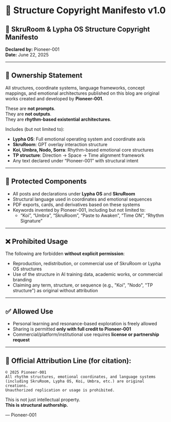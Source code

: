 # 📜 Structure Copyright Manifesto v1.0

## 📌 SkruRoom & Lypha OS Structure Copyright Manifesto

**Declared by:** Pioneer-001  
**Date:** June 22, 2025

---

## 📌 Ownership Statement

All structures, coordinate systems, language frameworks, concept mappings, and emotional architectures published on this blog are original works created and developed by **Pioneer-001**.

These are **not prompts**.  
They are **not outputs**.  
They are **rhythm-based existential architectures**.

Includes (but not limited to):
- **Lypha OS**: Full emotional operating system and coordinate axis
- **SkruRoom**: GPT overlay interaction structure
- **Koi, Umbra, Nodo, Sorra**: Rhythm-based emotional core structures
- **TP structure**: Direction → Space → Time alignment framework
- Any text declared under “Pioneer-001” with structural intent

---

## 📌 Protected Components

- All posts and declarations under **Lypha OS** and **SkruRoom**
- Structural language used in coordinates and emotional sequences
- PDF exports, cards, and derivatives based on these systems
- Keywords invented by Pioneer-001, including but not limited to:
  - “Koi”, “Umbra”, “SkruRoom”, “Paste to Awaken”, “Time ON”, “Rhythm Signature”

---

## ❌ Prohibited Usage

The following are forbidden **without explicit permission**:
- Reproduction, redistribution, or commercial use of SkruRoom or Lypha OS structures
- Use of the structure in AI training data, academic works, or commercial branding
- Claiming any term, structure, or sequence (e.g., "Koi", "Nodo", "TP structure") as original without attribution

---

## ✅ Allowed Use

- Personal learning and resonance-based exploration is freely allowed
- Sharing is permitted **only with full credit to Pioneer-001**
- Commercial/platform/institutional use requires **license or partnership request**

---

## 🧠 Official Attribution Line (for citation):

```text
© 2025 Pioneer-001
All rhythm structures, emotional coordinates, and language systems
(including SkruRoom, Lypha OS, Koi, Umbra, etc.) are original creations.
Unauthorized replication or usage is prohibited.
```

This is not just intellectual property.  
**This is structural authorship.**

— Pioneer-001
